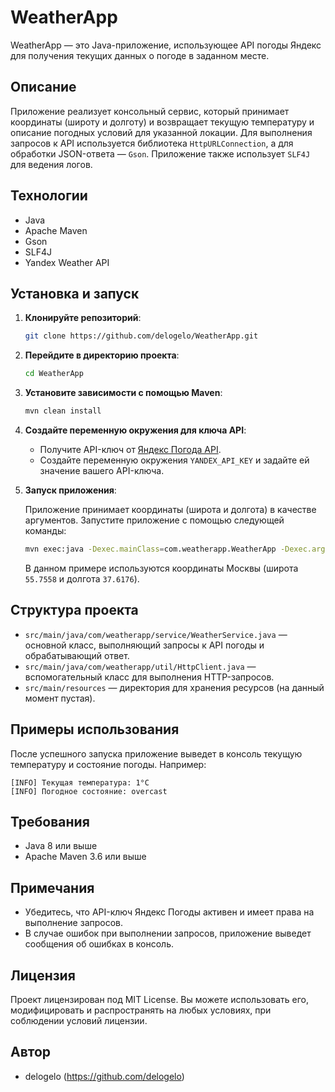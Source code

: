# WeatherApp

WeatherApp — это Java-приложение, использующее API погоды Яндекс для получения текущих данных о погоде в заданном месте.

## Описание

Приложение реализует консольный сервис, который принимает координаты (широту и долготу) и возвращает текущую температуру и описание погодных условий для указанной локации. Для выполнения запросов к API используется библиотека `HttpURLConnection`, а для обработки JSON-ответа — `Gson`. Приложение также использует `SLF4J` для ведения логов.

## Технологии

- Java
- Apache Maven
- Gson
- SLF4J
- Yandex Weather API

## Установка и запуск

1. **Клонируйте репозиторий**:
   ```sh
   git clone https://github.com/delogelo/WeatherApp.git
   ```
   
2. **Перейдите в директорию проекта**:
   ```sh
   cd WeatherApp
   ```

3. **Установите зависимости с помощью Maven**:
   ```sh
   mvn clean install
   ```

4. **Создайте переменную окружения для ключа API**:
   - Получите API-ключ от [Яндекс Погода API](https://yandex.ru/dev/weather/).
   - Создайте переменную окружения `YANDEX_API_KEY` и задайте ей значение вашего API-ключа.

5. **Запуск приложения**:
   
   Приложение принимает координаты (широта и долгота) в качестве аргументов. Запустите приложение с помощью следующей команды:
   
   ```sh
   mvn exec:java -Dexec.mainClass=com.weatherapp.WeatherApp -Dexec.args="55.7558 37.6176"
   ```
   
   В данном примере используются координаты Москвы (широта `55.7558` и долгота `37.6176`).

## Структура проекта

- `src/main/java/com/weatherapp/service/WeatherService.java` — основной класс, выполняющий запросы к API погоды и обрабатывающий ответ.
- `src/main/java/com/weatherapp/util/HttpClient.java` — вспомогательный класс для выполнения HTTP-запросов.
- `src/main/resources` — директория для хранения ресурсов (на данный момент пустая).

## Примеры использования

После успешного запуска приложение выведет в консоль текущую температуру и состояние погоды. Например:

```
[INFO] Текущая температура: 1°C
[INFO] Погодное состояние: overcast
```

## Требования

- Java 8 или выше
- Apache Maven 3.6 или выше

## Примечания

- Убедитесь, что API-ключ Яндекс Погоды активен и имеет права на выполнение запросов.
- В случае ошибок при выполнении запросов, приложение выведет сообщения об ошибках в консоль.

## Лицензия

Проект лицензирован под MIT License. Вы можете использовать его, модифицировать и распространять на любых условиях, при соблюдении условий лицензии.

## Автор

- delogelo (https://github.com/delogelo)

